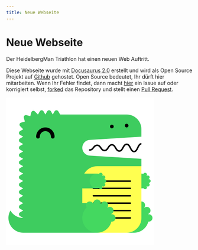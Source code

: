 ```yaml
---
title: Neue Webseite
---
```


# Neue Webseite

Der HeidelbergMan Triathlon hat einen neuen Web Auftritt.

<!--truncate-->

Diese Webseite wurde mit [Docusaurus 2.0](https://docusaurus.io/) erstellt und wird als Open Source Projekt auf [Github](https://github.com) gehostet. Open Source bedeutet, Ihr dürft hier mitarbeiten. Wenn Ihr Fehler findet, dann macht [hier](https://github.com/heidelbergman-de/heidelbergman-de.github.io/issues) ein Issue auf oder korrigiert selbst, [forked](https://docs.github.com/en/get-started/quickstart/fork-a-repo) das Repository und stellt einen [Pull Request](https://docs.github.com/en/pull-requests/collaborating-with-pull-requests/proposing-changes-to-your-work-with-pull-requests/about-pull-requests).

![Docusaurus](./img/docusaurus.svg)
